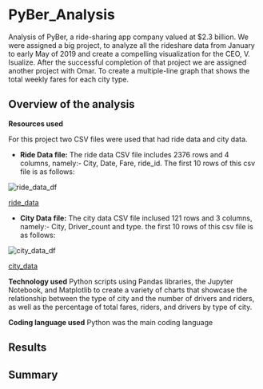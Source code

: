 # PyBer_Analysis
Analysis of PyBer, a ride-sharing app company valued at $2.3 billion. We were assigned a big project, to analyze all the rideshare data from January to early May of 2019 and create a compelling visualization for the CEO, V. Isualize. After the successful completion of that project we are assigned another project with Omar. To create a multiple-line graph that shows the total weekly fares for each city type.


## Overview of the analysis
**Resources used**

For this project two CSV files were used that had ride data and city data. 
- **Ride Data file:** The ride data CSV file includes 2376 rows and 4 columns, namely:- City, Date, Fare, ride_id. The first 10 rows of this csv file is as follows:

![ride_data_df](https://user-images.githubusercontent.com/111251560/192709610-b64fcdb0-2e8d-48c7-8b69-d0d988ee2821.png)

[ride_data](/Resources/ride_data.csv)

- **City Data file:** The city data CSV file inclused 121 rows and 3 columns, namely:- City, Driver_count and type. the first 10 rows of this csv file is as follows:

![city_data_df](https://user-images.githubusercontent.com/111251560/192710289-c5414575-76cc-4ce3-bde8-4eedc1207ae6.png)

[city_data](/Resources/city_data.csv)

**Technology used** 
Python scripts using Pandas libraries, the Jupyter Notebook, and Matplotlib to create a variety of charts that showcase the relationship between the type of city and the number of drivers and riders, as well as the percentage of total fares, riders, and drivers by type of city.

**Coding language used** 
Python was the main coding language

## Results

## Summary

